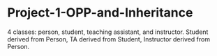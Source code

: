 # Project-1-OPP-and-Inheritance
4 classes: person, student, teaching assistant, and instructor. Student derived from Person, TA derived from Student, Instructor derived from Person.
